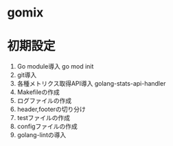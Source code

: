 # gomix
# 初期設定
1. Go module導入 go mod init
2. git導入
3. 各種メトリクス取得API導入 golang-stats-api-handler
4. Makefileの作成
5. ログファイルの作成
6. header,footerの切り分け
7. testファイルの作成  
8. configファイルの作成  
9. golang-lintの導入  
